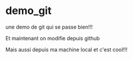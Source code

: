 # demo_git
une demo de git qui se passe bien!!!

Et maintenant on modifie depuis github

Mais aussi depuis ma machine local et c'est cool!!!

